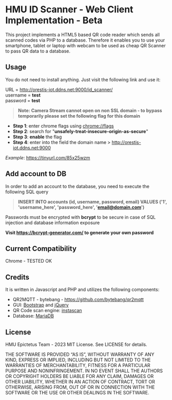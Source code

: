 # HMU ID Scanner - Web Client Implementation - Beta

This project implements a HTML5 based QR code reader which sends all scanned codes via PHP to a database. 
Therefore it enables you to use your smartphone, tablet or laptop with webcam to be used as cheap QR Scanner to pass QR data to a database.

## Usage

You do not need to install anything. Just visit the following link and use it:

URL = http://orestis-iot.ddns.net:9000/id_scanner/ 
<br/> username = **test**
<br/> password = **test**
<br/>
>**Note: Camera Stream cannot open on non SSL domain - to bypass temporarily please set the following flag for this domain**

- **Step 1**: enter chrome flags using [chrome://flags](chrome://flags)
- **Step 2**: search for "**unsafely-treat-insecure-origin-as-secure**"
- **Step 3**: **enable** the flag
- **Step 4**: enter into the field the domain name > http://orestis-iot.ddns.net:9000

*Example*: https://tinyurl.com/85x25wzm 

## Add account to DB

In order to add an account to the database, you need to execute the following SQL query

> **INSERT INTO accounts (id, username, password, email) 
> VALUES ('1', 'username_here', 'password_here', 'email@domain.com')**

Passwords must be encrypted with **bcrypt** to be secure in case of SQL injection and database information exposure

**Visit https://bcrypt-generator.com/ to generate your own password**

## Current Compatibility

Chrome - TESTED OK

## Credits

It is written in Javascript and PHP and utilizes the following components:

* QR2MQTT - bytebang - https://github.com/bytebang/qr2mqtt
* GUI: [Bootstrap](https://getbootstrap.com/) and [jQuery](https://jquery.com/)
* QR Code scan engine: [instascan](https://github.com/schmich/instascan)
* Database: [MariaDB](https://mariadb.org/)

## License

HMU Epictetus Team - 2023
MIT License. See LICENSE for details.

THE SOFTWARE IS PROVIDED “AS IS”, WITHOUT WARRANTY OF ANY KIND, EXPRESS OR IMPLIED, INCLUDING BUT NOT LIMITED TO THE WARRANTIES OF MERCHANTABILITY, FITNESS FOR A PARTICULAR PURPOSE AND NONINFRINGEMENT.
IN NO EVENT SHALL THE AUTHORS OR COPYRIGHT HOLDERS BE LIABLE FOR ANY CLAIM, DAMAGES OR OTHER LIABILITY, WHETHER IN AN ACTION OF CONTRACT, TORT OR OTHERWISE, ARISING FROM, OUT OF OR IN CONNECTION WITH THE SOFTWARE OR THE USE OR OTHER DEALINGS IN THE SOFTWARE.
